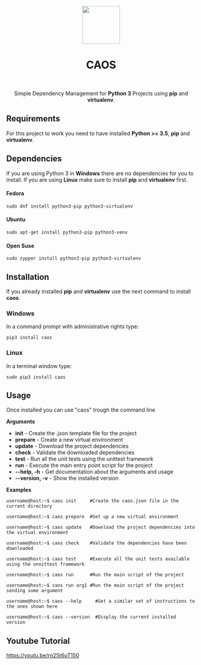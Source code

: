 
<p align="center">
    <a href="https://github.com/ospinakamilo/caos" target="_blank">
        <img src="https://github.com/ospinakamilo/caos/blob/master/src/docs/img/caos_logo.svg" height="100px">
    </a>
    <h1 align="center">CAOS</h1>
    <br>
    <p align="center">Simple Dependency Management for <b>Python 3</b> Projects using <b>pip</b> and <b>virtualenv</b>.</p>
</p>

Requirements
------------

For this project to work you need to have installed **Python >= 3.5**, **pip** and **virtualenv**.
 

Dependencies 
------------
If you are using Python 3 in **Windows** there are no dependencies for you to install.
If you are using **Linux** make sure to install **pip** and **virtualenv** first.
#### Fedora
~~~
sudo dnf install python3-pip python3-virtualenv
~~~

#### Ubuntu
~~~
sudo apt-get install python3-pip python3-venv
~~~

#### Open Suse
~~~
sudo zypper install python3-pip python3-virtualenv
~~~

Installation
------------
If you already installed **pip** and **virtualenv** use the next command to install **caos**.

### Windows
In a command prompt with administrative rights type:
~~~
pip3 install caos
~~~

### Linux
In a terminal window type:
~~~
sudo pip3 install caos
~~~

Usage
------------
Once installed you can use "caos" trough the command line

**Arguments**
 - **init** - Create the .json template file for the project
 - **prepare** - Create a new virtual environment
 - **update** - Download the project dependencies
 - **check** - Validate the downloaded dependencies
 - **test** - Run all the unit tests using the unittest framework
 - **run** - Execute the main entry point script for the project
 - **--help, -h** - Get documentation about the arguments and usage
 - **--version, -v** - Show the installed version

**Examples**
```console
username@host:~$ caos init     #Create the caos.json file in the current directory
```  
```console
username@host:~$ caos prepare  #Set up a new virtual environment
```
```console
username@host:~$ caos update   #Download the project dependencies into the virtual environment
```
```console
username@host:~$ caos check    #Validate the dependencies have been downloaded
``` 
```console
username@host:~$ caos test     #Execute all the unit tests available using the unnittest framework
```
 ```console
username@host:~$ caos run      #Run the main script of the project
```
```console
username@host:~$ caos run arg1 #Run the main script of the project sending some argument 
```
```console
username@host:~$ caos --help     #Get a similar set of instructions to the ones shown here
```
```console
username@host:~$ caos --version  #Display the current installed version
```

Youtube Tutorial
------------
<https://youtu.be/rn25t6uT150>
